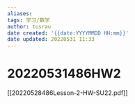 ```yaml
---
aliases: 
tags: 学习/数学
author: tusrau
date created: '{{date:YYYYMMDD HH:mm}}'
date updated: 20220531 11:33
---
```


# 20220531486HW2

[[20220528486Lesson-2-HW-SU22.pdf]]
